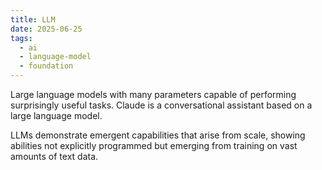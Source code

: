 ```yaml
---
title: LLM
date: 2025-06-25
tags:
  - ai
  - language-model
  - foundation
---
```


Large language models with many parameters capable of performing surprisingly useful tasks. Claude is a conversational assistant based on a large language model.

LLMs demonstrate emergent capabilities that arise from scale, showing abilities not explicitly programmed but emerging from training on vast amounts of text data.
